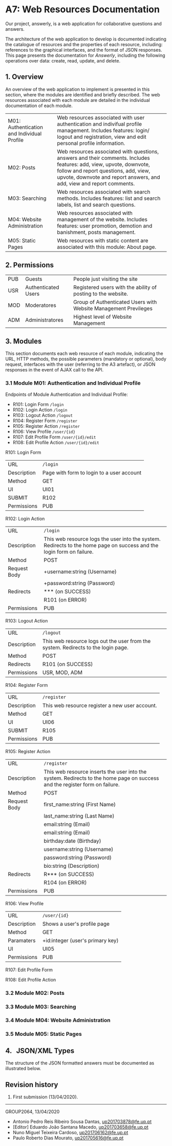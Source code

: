 # A7: Web Resources Documentation

Our project, answerly, is a web application for collaborative questions and answers.

The architecture of the web application to develop is documented indicating the catalogue of resources and the properties of each resource, including: references to the graphical interfaces, and the format of JSON responses. This page presents the documentation for _Answerly_, including the following operations over data: create, read, update, and delete.

## 1. Overview

An overview of the web application to implement is presented in this section, where the modules are identified and briefly described. The web resources associated with each module are detailed in the individual documentation of each module.

|                       |                            |
|-----------------------|----------------------------|
|M01: Authentication and Individual Profile          | Web resources associated with user authentication and indivifual profile management. Includes features: login/ logout and registration, view and edit personal profile information.|                                        
|M02: Posts             |Web resources associated with questions, answers and their comments. Includes features: add, view, upvote, downvote, follow and report questions, add, view, upvote, downvote and report answers, and add, view and report comments.|
|M03: Searching         |Web resources associated with search methods. Includes features: list and search labels, list and search questions.|
|M04: Website Administration |Web resources associated with management of the website. Includes features: user promotion, demotion and banishment, posts management.|
|M05: Static Pages      |Web resources with static content are associated with this module: About page.|

## 2. Permissions

|                   |                   |                   |
|-------------------|-------------------|-------------------|
|PUB                |Guests             |People just visiting the site                                                    |
|USR                |Authenticated Users|Registered users with the ability of posting to the website.                      |
|MOD                |Moderatores        |Group of Authenticated Users with Website Management Previleges|
|ADM                |Administratores    |Highest level of Website Management|

## 3. Modules

This section documents each web resource of each module, indicating the URL, HTTP methods, the possible parameters (mandatory or optional), body request, interfaces with the user (referring to the A3 artefact), or JSON responses in the event of AJAX call to the API.

### 3.1 Module M01: Authentication and Individual Profile

Endpoints of Module Authentication and Individual Profile:

* R101: Login Form ```/login```
* R102: Login Action ```/login```
* R103: Logout Action ```/logout```
* R104: Register Form ```/register```
* R105: Register Action ```/register```
* R106: View Profile ```/user/{id}```
* R107: Edit Profile Form ```/user/{id}/edit```
* R108: Edit Profile Action ```/user/{id}/edit```

R101: Login Form

|             |             |
|-------------|-------------|    
|URL          |```/login``` |
|Description  | Page with form to login to a user account|
|Method       | GET |
|UI           | UI01|
|SUBMIT       | R102|
|Permissions  | PUB |

R102: Login Action

|                       |             |
|-----------------------|-------------|    
|URL                    |```/login``` |
|Description            | This web resource logs the user into the system. Redirects to the home page on success and the login form on failure.|
|Method                 | POST |
|Request Body           | +username:string (Username)|
|                       | +password:string (Password)|
|Redirects              | *** (on SUCCESS)|
|                       | R101 (on ERROR)|
|Permissions            | PUB |

R103: Logout Action

|                       |             |
|-----------------------|-------------|    
|URL                    |```/logout``` |
|Description            | This web resource logs out the user from the system. Redirects to the login page.|
|Method                 | POST |
|Redirects              | R101 (on SUCCESS)|
|Permissions            | USR, MOD, ADM |

R104: Register Form

|                       |             |
|-----------------------|-------------|    
|URL                    |```/register``` |
|Description            | This web resource register a new user account.|
|Method                 | GET |
|UI                     | UI06 |
|SUBMIT                 | R105 |
|Permissions            | PUB |

R105: Register Action

|                       |             |
|-----------------------|-------------|    
|URL                    |```/register``` |
|Description            | This web resource inserts the user into the system. Redirects to the home page on success and the register form on failure.|
|Method                 | POST |
|Request Body           | first_name:string (First Name)|
|                       | last_name:string (Last Name)|
|                       | email:string (Email)|
|                       | email:string (Email)|
|                       | birthday:date (Birthday)|
|                       | username:string (Username)|
|                       | password:string (Password)|
|                       | bio:string (Description)|
|Redirects              | R*** (on SUCCESS)|
|                       | R104 (on ERROR)|
|Permissions            | PUB |

R106: View Profile

|                       |             |
|-----------------------|-------------|    
|URL                    |```/user/{id}``` |
|Description            | Shows a user's profile page |
|Method                 | GET |
|Paramaters             | +id:integer (user's primary key)|
|UI                     | UI05 |
|Permissions            | PUB |

R107: Edit Profile Form



R108: Edit Profile Action

### 3.2 Module M02: Posts

### 3.3 Module M03: Searching

### 3.4 Module M04: Website Administration

### 3.5 Module M05: Static Pages

## 4. JSON/XML Types

The structure of the JSON formatted answers must be documented as illustrated below.

## Revision history

1. First submission (13/04/2020).

------

GROUP2064, 13/04/2020

- Antonio Pedro Reis Ribeiro Sousa Dantas, up201703878@fe.up.pt
- [Editor] Eduardo João Santana Macedo, up201703658@fe.up.pt
- Nuno Miguel Teixeira Cardoso, up201706162@fe.up.pt
- Paulo Roberto Dias Mourato, up201705616@fe.up.pt









